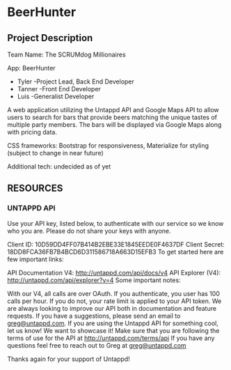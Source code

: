 # BeerHunter

## Project Description
Team Name: The SCRUMdog Millionaires

App: BeerHunter

* Tyler -Project Lead, Back End Developer
* Tanner -Front End Developer
* Luis -Generalist Developer

A web application utilizing the Untappd API and Google Maps API to allow users to search for bars that provide beers matching the unique tastes of multiple party members. The bars will be displayed via Google Maps along with pricing data.

CSS frameworks: Bootstrap for responsiveness, Materialize for styling (subject to change in near future)

Additional tech: undecided as of yet

## RESOURCES

### UNTAPPD API

Use your API key, listed below, to authenticate with our service so we know who you are. Please do not share your keys with anyone. 

Client ID: 10D59DD4FF07B414B2EBE33E1845EEDE0F4637DF
Client Secret: 18DD8FCA36FB7B4BCD6D311586718A663D15EFB3 
To get started here are few important links:

API Documentation V4: http://untappd.com/api/docs/v4
API Explorer (V4): http://untappd.com/api/explorer?v=4
Some important notes:

With our V4, all calls are over OAuth. If you authenticate, you user has 100 calls per hour. If you do not, your rate limit is applied to your API token.
We are always looking to improve our API both in documentation and feature requests. If you have a suggestions, please send an email to greg@untappd.com.
If you are using the Untappd API for something cool, let us know! We want to showcase it!
Make sure that you are following the terms of use for the API at http://untappd.com/terms/api
If you have any questions feel free to reach out to Greg at greg@untappd.com

Thanks again for your support of Untappd!
